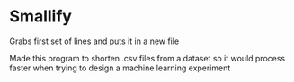# Smallify
Grabs first set of lines and puts it in a new file

Made this program to shorten .csv files from a dataset
so it would process faster when trying to design a
machine learning experiment